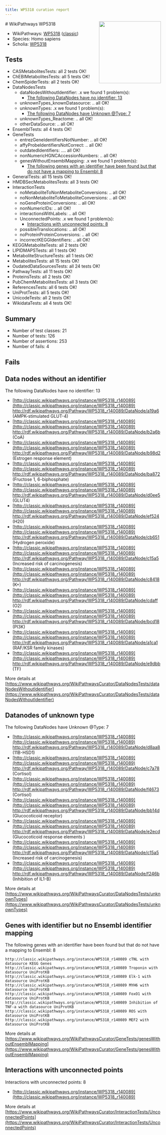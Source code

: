 ```yaml
---
title: WP5318 curation report
---
```


<img style="float: right; width: 200px" src="https://upload.wikimedia.org/wikipedia/commons/thumb/8/83/Wplogo_with_text_500.png/640px-Wplogo_with_text_500.png" />
# WikiPathways WP5318

* WikiPathways: [WP5318](https://wikipathways.org/pathways/WP5318) ([classic](https://classic.wikipathways.org/instance/WP5318))
* Species: Homo sapiens
* Scholia: [WP5318](https://scholia.toolforge.org/wikipathways/WP5318)
## Tests
* CASMetabolitesTests: all 2 tests OK!
* ChEBIMetabolitesTests: all 5 tests OK!
* ChemSpiderTests: all 2 tests OK!
* DataNodesTests
    * dataNodesWithoutIdentifier: .x we found 1 problem(s):
        * [The following DataNodes have no identifier: 13](#8792c493)
    * unknownTypes_knownDatasource: .. all OK!
    * unknownTypes: .x we found 1 problem(s):
        * [The following DataNodes have Unknown @Type: 7](#839973e5)
    * unknownTypes_Reactome: .. all OK!
    * otherDataSource: .. all OK!
* EnsemblTests: all 4 tests OK!
* GeneTests
    * entrezGeneIdentifiersNotNumber: .. all OK!
    * affyProbeIdentifiersNotCorrect: .. all OK!
    * outdatedIdentifiers: .... all OK!
    * nonNumericHGNCAccessionNumbers: .. all OK!
    * genesWithoutEnsemblMapping: .x we found 1 problem(s):
        * [The following genes with an identifier have been found but that do not have a mapping to Ensembl: 8](#40286d8a)
* GeneralTests: all 15 tests OK!
* HMDBSecMetabolitesTests: all 3 tests OK!
* InteractionTests
    * noMetaboliteToNonMetaboliteConversions: .. all OK!
    * noNonMetaboliteToMetaboliteConversions: .. all OK!
    * noGeneProteinConversions: .. all OK!
    * nonNumericIDs: .. all OK!
    * interactionsWithLabels: .. all OK!
    * UnconnectedPoints: .x we found 1 problem(s):
        * [Interactions with unconnected points: 8](#35a61ae0)
    * possibleTranslocations: .. all OK!
    * noProteinProteinConversions: .. all OK!
    * incorrectKEGGIdentifiers: .. all OK!
* KEGGMetaboliteTests: all 2 tests OK!
* LIPIDMAPSTests: all 1 tests OK!
* MetaboliteStructureTests: all 1 tests OK!
* MetabolitesTests: all 15 tests OK!
* OudatedDataSourcesTests: all 24 tests OK!
* PathwayTests: all 11 tests OK!
* ProteinsTests: all 2 tests OK!
* PubChemMetabolitesTests: all 3 tests OK!
* ReferencesTests: all 6 tests OK!
* UniProtTests: all 5 tests OK!
* UnicodeTests: all 2 tests OK!
* WikidataTests: all 4 tests OK!


## Summary

* Number of test classes: 21
* Number of tests: 126
* Number of assertions: 253
* Number of fails: 4

## Fails

<a name="8792c493" />

## Data nodes without an identifier

The following DataNodes have no identifier: 13

* [http://classic.wikipathways.org/instance/WP5318_r140089](http://classic.wikipathways.org/instance/WP5318_r140089) http://rdf.wikipathways.org/Pathway/WP5318_r140089/DataNode/a19a6 (AMPK-stimulated GLUT-4)
* [http://classic.wikipathways.org/instance/WP5318_r140089](http://classic.wikipathways.org/instance/WP5318_r140089) http://rdf.wikipathways.org/Pathway/WP5318_r140089/DataNode/b2a6b (CoA)
* [http://classic.wikipathways.org/instance/WP5318_r140089](http://classic.wikipathways.org/instance/WP5318_r140089) http://rdf.wikipathways.org/Pathway/WP5318_r140089/DataNode/b98d2 (Estrogen response element)
* [http://classic.wikipathways.org/instance/WP5318_r140089](http://classic.wikipathways.org/instance/WP5318_r140089) http://rdf.wikipathways.org/Pathway/WP5318_r140089/DataNode/ba872 (Fructose 1, 6-biphosphate)
* [http://classic.wikipathways.org/instance/WP5318_r140089](http://classic.wikipathways.org/instance/WP5318_r140089) http://rdf.wikipathways.org/Pathway/WP5318_r140089/DataNode/d0ee5 (GLUT4)
* [http://classic.wikipathways.org/instance/WP5318_r140089](http://classic.wikipathways.org/instance/WP5318_r140089) http://rdf.wikipathways.org/Pathway/WP5318_r140089/DataNode/ef524 (H20)
* [http://classic.wikipathways.org/instance/WP5318_r140089](http://classic.wikipathways.org/instance/WP5318_r140089) http://rdf.wikipathways.org/Pathway/WP5318_r140089/DataNode/cb651 (Hydrogen peroxide)
* [http://classic.wikipathways.org/instance/WP5318_r140089](http://classic.wikipathways.org/instance/WP5318_r140089) http://rdf.wikipathways.org/Pathway/WP5318_r140089/DataNode/c15a5 (Increased risk of carcinogenesis)
* [http://classic.wikipathways.org/instance/WP5318_r140089](http://classic.wikipathways.org/instance/WP5318_r140089) http://rdf.wikipathways.org/Pathway/WP5318_r140089/DataNode/c8418 (K+)
* [http://classic.wikipathways.org/instance/WP5318_r140089](http://classic.wikipathways.org/instance/WP5318_r140089) http://rdf.wikipathways.org/Pathway/WP5318_r140089/DataNode/cdaff (O2)
* [http://classic.wikipathways.org/instance/WP5318_r140089](http://classic.wikipathways.org/instance/WP5318_r140089) http://rdf.wikipathways.org/Pathway/WP5318_r140089/DataNode/bcd18 (PI3K)
* [http://classic.wikipathways.org/instance/WP5318_r140089](http://classic.wikipathways.org/instance/WP5318_r140089) http://rdf.wikipathways.org/Pathway/WP5318_r140089/DataNode/a1ca1 (RAF/KSR family kinases)
* [http://classic.wikipathways.org/instance/WP5318_r140089](http://classic.wikipathways.org/instance/WP5318_r140089) http://rdf.wikipathways.org/Pathway/WP5318_r140089/DataNode/e9dbb (TF)


More details at [https://www.wikipathways.org/WikiPathwaysCurator/DataNodesTests/dataNodesWithoutIdentifier](https://www.wikipathways.org/WikiPathwaysCurator/DataNodesTests/dataNodesWithoutIdentifier)

<a name="839973e5" />

## Datanodes of unknown type

The following DataNodes have Unknown @Type: 7

* [http://classic.wikipathways.org/instance/WP5318_r140089](http://classic.wikipathways.org/instance/WP5318_r140089) http://rdf.wikipathways.org/Pathway/WP5318_r140089/DataNode/d8aa8 (11B-HSD1)
* [http://classic.wikipathways.org/instance/WP5318_r140089](http://classic.wikipathways.org/instance/WP5318_r140089) http://rdf.wikipathways.org/Pathway/WP5318_r140089/DataNode/c7a78 (Cortisol)
* [http://classic.wikipathways.org/instance/WP5318_r140089](http://classic.wikipathways.org/instance/WP5318_r140089) http://rdf.wikipathways.org/Pathway/WP5318_r140089/DataNode/f4673 (Cortisol)
* [http://classic.wikipathways.org/instance/WP5318_r140089](http://classic.wikipathways.org/instance/WP5318_r140089) http://rdf.wikipathways.org/Pathway/WP5318_r140089/DataNode/bb14d (Glucocoticoid receptor)
* [http://classic.wikipathways.org/instance/WP5318_r140089](http://classic.wikipathways.org/instance/WP5318_r140089) http://rdf.wikipathways.org/Pathway/WP5318_r140089/DataNode/e2ecd (Glucocoticoid response elements
)
* [http://classic.wikipathways.org/instance/WP5318_r140089](http://classic.wikipathways.org/instance/WP5318_r140089) http://rdf.wikipathways.org/Pathway/WP5318_r140089/DataNode/c15a5 (Increased risk of carcinogenesis)
* [http://classic.wikipathways.org/instance/WP5318_r140089](http://classic.wikipathways.org/instance/WP5318_r140089) http://rdf.wikipathways.org/Pathway/WP5318_r140089/DataNode/f246b (Inhibition of IL1-B)


More details at [https://www.wikipathways.org/WikiPathwaysCurator/DataNodesTests/unknownTypes](https://www.wikipathways.org/WikiPathwaysCurator/DataNodesTests/unknownTypes)

<a name="40286d8a" />

## Genes with identifier but no Ensembl identifier mapping

The following genes with an identifier have been found but that do not have a mapping to Ensembl: 8
```
http://classic.wikipathways.org/instance/WP5318_r140089 cTNL with datasource KEGG Genes
http://classic.wikipathways.org/instance/WP5318_r140089 Troponin with datasource UniProtKB
http://classic.wikipathways.org/instance/WP5318_r140089 Elk-1 with datasource UniProtKB
http://classic.wikipathways.org/instance/WP5318_r140089 MYH6 with datasource UniProtKB
http://classic.wikipathways.org/instance/WP5318_r140089 FoxO1 with datasource UniProtKB
http://classic.wikipathways.org/instance/WP5318_r140089 Inhibition of TNF-a with datasource UniProtKB
http://classic.wikipathways.org/instance/WP5318_r140089 ROS with datasource UniProtKB
http://classic.wikipathways.org/instance/WP5318_r140089 MEF2 with datasource UniProtKB
```

More details at [https://www.wikipathways.org/WikiPathwaysCurator/GeneTests/genesWithoutEnsemblMapping](https://www.wikipathways.org/WikiPathwaysCurator/GeneTests/genesWithoutEnsemblMapping)

<a name="35a61ae0" />

## Interactions with unconnected points

Interactions with unconnected points: 8

* [http://classic.wikipathways.org/instance/WP5318_r140089](http://classic.wikipathways.org/instance/WP5318_r140089)


More details at [https://www.wikipathways.org/WikiPathwaysCurator/InteractionTests/UnconnectedPoints](https://www.wikipathways.org/WikiPathwaysCurator/InteractionTests/UnconnectedPoints)

